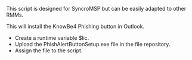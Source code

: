 This script is designed for SyncroMSP but can be easily adapted to other RMMs.

This will install the KnowBe4 Phishing button in Outlook.

- Create a runtime variable $lic.
- Upload the PhishAlertButtonSetup.exe file in the file repository.
- Assign the file to the script.

